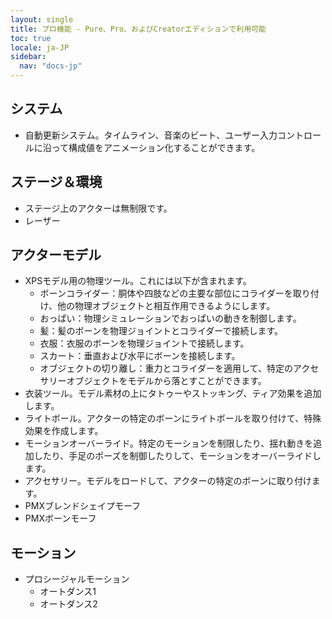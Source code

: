 ```yaml
---
layout: single
title: プロ機能 - Pure、Pro、およびCreatorエディションで利用可能
toc: true
locale: ja-JP
sidebar:
  nav: "docs-jp"
---
```


## システム
* 自動更新システム。タイムライン、音楽のビート、ユーザー入力コントロールに沿って構成値をアニメーション化することができます。

## ステージ＆環境
* ステージ上のアクターは無制限です。
* レーザー

## アクターモデル
* XPSモデル用の物理ツール。これには以下が含まれます。
  * ボーンコライダー：胴体や四肢などの主要な部位にコライダーを取り付け、他の物理オブジェクトと相互作用できるようにします。
  * おっぱい：物理シミュレーションでおっぱいの動きを制御します。
  * 髪：髪のボーンを物理ジョイントとコライダーで接続します。
  * 衣服：衣服のボーンを物理ジョイントで接続します。
  * スカート：垂直および水平にボーンを接続します。
  * オブジェクトの切り離し：重力とコライダーを適用して、特定のアクセサリーオブジェクトをモデルから落とすことができます。
* 衣装ツール。モデル素材の上にタトゥーやストッキング、ティア効果を追加します。
* ライトボール。アクターの特定のボーンにライトボールを取り付けて、特殊効果を作成します。
* モーションオーバーライド。特定のモーションを制限したり、揺れ動きを追加したり、手足のポーズを制御したりして、モーションをオーバーライドします。
* アクセサリー。モデルをロードして、アクターの特定のボーンに取り付けます。
* PMXブレンドシェイプモーフ
* PMXボーンモーフ

## モーション
* プロシージャルモーション
  * オートダンス1
  * オートダンス2